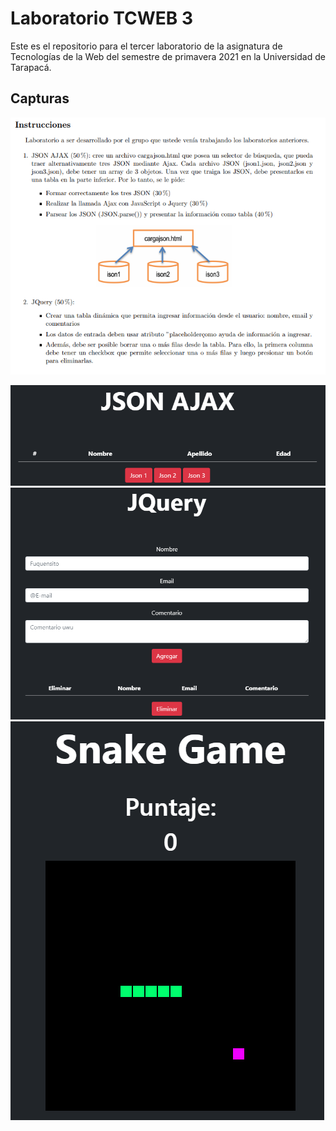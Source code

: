 # Laboratorio TCWEB 3

Este es el repositorio para el tercer laboratorio de la asignatura de Tecnologías de la Web del semestre de primavera 2021 en la Universidad de Tarapacá.

## Capturas

![Enunciado](./doc/Enunciado3.png)

![Json AJAX](./doc/lab3tw_1.png)
![JQuery](./doc/lab3tw_2.png)
![snake game](./doc/SnakeGameJs.png)